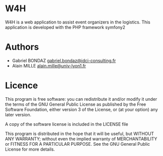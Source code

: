 W4H
===

W4H is a web application to assist event organizers in the logistics.
This application is developed with the PHP framework symfony2


Authors
=======

 * Gabriel BONDAZ <gabriel.bondaz@idci-consulting.fr>
 * Alain MILLE <alain.mille@univ-lyon1.fr>


Licence
=======

This program is free software: you can redistribute it and/or modify it under the terms of the GNU General Public License as published by the Free Software Foundation, either version 3 of the License, or (at your option) any later version.

A copy of the software license is included in the LICENSE file

This program is distributed in the hope that it will be useful, but WITHOUT ANY WARRANTY; without even the implied warranty of MERCHANTABILITY or FITNESS FOR A PARTICULAR PURPOSE. See the GNU General Public License for more details.
